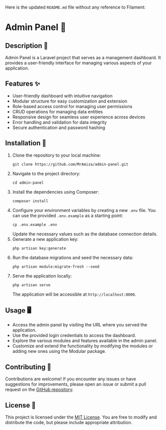 Here is the updated `README.md` file without any reference to Filament:

# Admin Panel 💼

## Description 📝
Admin Panel is a Laravel project that serves as a management dashboard. It provides a user-friendly interface for managing various aspects of your application.

## Features ✨
- User-friendly dashboard with intuitive navigation
- Modular structure for easy customization and extension
- Role-based access control for managing user permissions
- CRUD operations for managing data entities
- Responsive design for seamless user experience across devices
- Error handling and validation for data integrity
- Secure authentication and password hashing

## Installation 🚀
1. Clone the repository to your local machine:
   ```shell
   git clone https://github.com/MrAmiza/admin-panel.git
   ```
2. Navigate to the project directory:
   ```shell
   cd admin-panel
   ```
3. Install the dependencies using Composer:
   ```shell
   composer install
   ```
4. Configure your environment variables by creating a new `.env` file. You can use the provided `.env.example` as a starting point:
   ```shell
   cp .env.example .env
   ```
   Update the necessary values such as the database connection details.
5. Generate a new application key:
   ```shell
   php artisan key:generate
   ```
6. Run the database migrations and seed the necessary data:
   ```shell
   php artisan module:migrate-fresh --seed
   ```
7. Serve the application locally:
   ```shell
   php artisan serve
   ```
   The application will be accessible at `http://localhost:8000`.

## Usage 🖥️
- Access the admin panel by visiting the URL where you served the application.
- Use the provided login credentials to access the dashboard.
- Explore the various modules and features available in the admin panel.
- Customize and extend the functionality by modifying the modules or adding new ones using the Modular package.

## Contributing 🤝
Contributions are welcome! If you encounter any issues or have suggestions for improvements, please open an issue or submit a pull request on the [GitHub repository](https://github.com/MrAmiza/admin-panel).

## License 📜
This project is licensed under the [MIT License](https://opensource.org/licenses/MIT). You are free to modify and distribute the code, but please include appropriate attribution.
